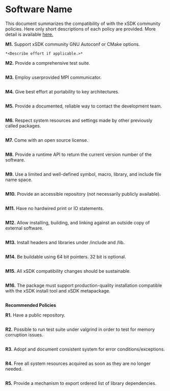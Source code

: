 # Software Name

This document summarizes the compatibility of *<software name>* with the xSDK community policies. Here only short descriptions of each policy are provided. More detail is available [here.](https://xsdk.info/policies/)



**M1.** Support xSDK community GNU Autoconf or CMake options.
```
*<Describe effort if applicable.>*
```

**M2.** Provide a comprehensive test suite.
```

```

**M3.** Employ userprovided MPI communicator.
```

```

**M4.** Give best effort at portability to key architectures.
```

```

**M5.** Provide a documented, reliable way to contact the development team.
```

```

**M6.** Respect system resources and settings made by other previously called packages.
```

```

**M7.** Come with an open source license.
```

```

**M8.** Provide a runtime API to return the current version number of the software.
```

```

**M9.** Use a limited and well-defined symbol, macro, library, and include file name space.
```

```

**M10.** Provide an accessible repository (not necessarily publicly available).
```

```

**M11.** Have no hardwired print or IO statements.
```

```

**M12.** Allow installing, building, and linking against an outside copy of external software.
```

```

**M13.** Install headers and libraries under <prefix>/include and <prefix>/lib.
```

```

**M14.** Be buildable using 64 bit pointers. 32 bit is optional.
```

```

**M15.** All xSDK compatibility changes should be sustainable.
```

```

**M16.** The package must support production-quality installation compatible with the xSDK install tool and xSDK metapackage.
```

```

**Recommended Policies**

**R1.** Have a public repository.
```

```

**R2.** Possible to run test suite under valgrind in order to test for memory corruption issues.
```

```

**R3.** Adopt and document consistent system for error conditions/exceptions.
```

```

**R4.** Free all system resources acquired as soon as they are no longer needed.
```

```

**R5.** Provide a mechanism to export ordered list of library dependencies.
```

```


